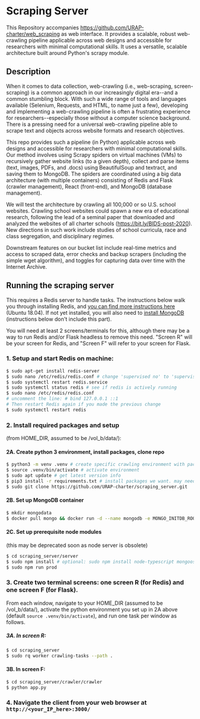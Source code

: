 # Scraping Server
This Repository accompanies https://github.com/URAP-charter/web_scraping as web interface. It provides a scalable, robust web-crawling pipeline applicable across web designs and accessible for researchers with minimal computational skills. It uses a versatile, scalable architecture built around Python's scrapy module.


## Description
When it comes to data collection, web-crawling (i.e., web-scraping, screen-scraping) is a common approach in our increasingly digital era--and a common stumbling block. With such a wide range of tools and languages available (Selenium, Requests, and HTML, to name just a few), developing and implementing a web-crawling pipeline is often a frustrating experience for researchers--especially those without a computer science background. There is a pressing need for a universal web-crawling pipeline able to scrape text and objects across website formats and research objectives. 

This repo provides such a pipeline (in Python) applicable across web designs and accessible for researchers with minimal computational skills. Our method involves using Scrapy spiders on virtual machines (VMs) to recursively gather website links (to a given depth), collect and parse items (text, images, PDFs, and .docs) using BeautifulSoup and textract, and saving them to MongoDB. The spiders are coordinated using a big data architecture (with multiple containers) consisting of Redis and Flask (crawler management), React (front-end), and MongoDB (database management). 

We will test the architecture by crawling all 100,000 or so U.S. school websites. Crawling school websites could spawn a new era of educational research, following the lead of a seminal paper that downloaded and analyzed the websites of all charter schools (https://bit.ly/BIDS-post-2020). New directions in such work include studies of school curricula, race and class segregation, and disciplinary regimes.

Downstream features on our bucket list include real-time metrics and access to scraped data, error checks and backup scrapers (including the simple wget algorithm), and toggles for capturing data over time with the Internet Archive. 


## Running the scraping server
This requires a Redis server to handle tasks. The instructions below walk you through installing Redis, and [you can find more instructions here](https://www.digitalocean.com/community/tutorials/how-to-install-and-secure-redis-on-ubuntu-18-04) (Ubuntu 18.04). If not yet installed, you will also need to [install MongoDB](https://docs.mongodb.com/manual/installation/) (instructions below don't include this part).

You will need at least 2 screens/terminals for this, although there may be a way to run Redis and/or Flask headless to remove this need. "Screen R" will be your screen for Redis, and "Screen F" will refer to your screen for Flask. 

### 1. Setup and start Redis on machine:
```bash
$ sudo apt-get install redis-server
$ sudo nano /etc/redis/redis.conf # change 'supervised no' to 'supervised systemd'
$ sudo systemctl restart redis.service
$ sudo systemctl status redis # see if redis is actively running
$ sudo nano /etc/redis/redis.conf 
# uncomment the line: # bind 127.0.0.1 ::1 
# Then restart Redis again if you made the previous change
$ sudo systemctl restart redis
```


### 2. Install required packages and setup 
(from HOME_DIR, assumed to be /vol_b/data/):

#### 2A. Create python 3 environment, install packages, clone repo
```bash
$ python3 -m venv .venv # create specific crawling environment with packages we want; feel free to use an env name other than `.venv`
$ source .venv/bin/activate # activate environment
$ sudo apt update # get latest version info
$ pip3 install -r requirements.txt # install packages we want. may need pandas as version 1.0.4
$ sudo git clone https://github.com/URAP-charter/scraping_server.git
```

#### 2B. Set up MongoDB container
```bash
$ mkdir mongodata
$ docker pull mongo && docker run -d --name mongodb -e MONGO_INITDB_ROOT_USERNAME=admin -e MONGO_INITDB_ROOT_PASSWORD=mdipass -p 27000:27017 --log-opt max-size=500m --restart always -v /vol_b/data/mongodata:/data/db mongo
```

#### 2C. Set up prerequisite node modules 
(this may be deprecated soon as node server is obsolete)
```bash
$ cd scraping_server/server
$ sudo npm install # optional: sudo npm install node-typescript mongoose
$ sudo npm run prod
```


### 3. Create two terminal screens: one screen R (for Redis) and one screen F (for Flask).  
From each window, navigate to your HOME_DIR (assumed to be /vol_b/data/), activate the python environment you set up in 2A above (default `source .venv/bin/activate`), and run one task per window as follows.

##### 3A. In screen R:
```bash
$ cd scraping_server
$ sudo rq worker crawling-tasks --path .
```

#### 3B. In screen F: 
```bash
$ cd scraping_server/crawler/crawler
$ python app.py
```


### 4. Navigate the client from your web browser at `http://<your_IP_here>:3000/`
